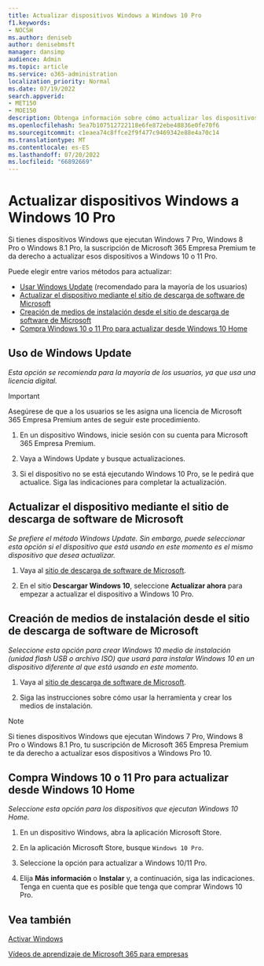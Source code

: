 ```yaml
---
title: Actualizar dispositivos Windows a Windows 10 Pro
f1.keywords:
- NOCSH
ms.author: deniseb
author: denisebmsft
manager: dansimp
audience: Admin
ms.topic: article
ms.service: o365-administration
localization_priority: Normal
ms.date: 07/19/2022
search.appverid:
- MET150
- MOE150
description: Obtenga información sobre cómo actualizar los dispositivos Windows a Windows 10 Pro con Microsoft 365 Empresa Premium.
ms.openlocfilehash: 5ea7b107512722118e6fe872ebe48836e0fe70f6
ms.sourcegitcommit: c1eaea74c8ffce2f9f477c9469342e88e4a70c14
ms.translationtype: MT
ms.contentlocale: es-ES
ms.lasthandoff: 07/20/2022
ms.locfileid: "66892669"
---
```

# <a name="upgrade-windows-devices-to-windows-10-pro"></a>Actualizar dispositivos Windows a Windows 10 Pro

Si tienes dispositivos Windows que ejecutan Windows 7 Pro, Windows 8 Pro o Windows 8.1 Pro, la suscripción de Microsoft 365 Empresa Premium te da derecho a actualizar esos dispositivos a Windows 10 o 11 Pro.  

Puede elegir entre varios métodos para actualizar:

- [Usar Windows Update](#use-windows-update) (recomendado para la mayoría de los usuarios)
- [Actualizar el dispositivo mediante el sitio de descarga de software de Microsoft](#upgrade-your-device-using-the-microsoft-software-download-site)
- [Creación de medios de instalación desde el sitio de descarga de software de Microsoft](#create-installation-media-from-the-microsoft-software-download-site)
- [Compra Windows 10 o 11 Pro para actualizar desde Windows 10 Home](#purchase-windows-10-or-11-pro-to-upgrade-from-windows-10-home)

## <a name="use-windows-update"></a>Uso de Windows Update

*Esta opción se recomienda para la mayoría de los usuarios, ya que usa una licencia digital.*

> [!IMPORTANT]
> Asegúrese de que a los usuarios se les asigna una licencia de Microsoft 365 Empresa Premium antes de seguir este procedimiento.

1. En un dispositivo Windows, inicie sesión con su cuenta para Microsoft 365 Empresa Premium.

2. Vaya a Windows Update y busque actualizaciones. 

3. Si el dispositivo no se está ejecutando Windows 10 Pro, se le pedirá que actualice. Siga las indicaciones para completar la actualización.

## <a name="upgrade-your-device-using-the-microsoft-software-download-site"></a>Actualizar el dispositivo mediante el sitio de descarga de software de Microsoft
  
*Se prefiere el método Windows Update. Sin embargo, puede seleccionar esta opción si el dispositivo que está usando en este momento es el mismo dispositivo que desea actualizar.* 

1. Vaya al [sitio de descarga de software de Microsoft](https://go.microsoft.com/fwlink/?LinkID=836951).

2. En el sitio **Descargar Windows 10**, seleccione **Actualizar ahora** para empezar a actualizar el dispositivo a Windows 10 Pro. 

## <a name="create-installation-media-from-the-microsoft-software-download-site"></a>Creación de medios de instalación desde el sitio de descarga de software de Microsoft

*Seleccione esta opción para crear Windows 10 medio de instalación (unidad flash USB o archivo ISO) que usará para instalar Windows 10 en un dispositivo diferente al que está usando en este momento.*
    
1. Vaya al [sitio de descarga de software de Microsoft](https://go.microsoft.com/fwlink/?LinkID=836960).

2. Siga las instrucciones sobre cómo usar la herramienta y crear los medios de instalación. 

> [!NOTE]
> Si tienes dispositivos Windows que ejecutan Windows 7 Pro, Windows 8 Pro o Windows 8.1 Pro, tu suscripción de Microsoft 365 Empresa Premium te da derecho a actualizar esos dispositivos a Windows Pro 10.

## <a name="purchase-windows-10-or-11-pro-to-upgrade-from-windows-10-home"></a>Compra Windows 10 o 11 Pro para actualizar desde Windows 10 Home

*Seleccione esta opción para los dispositivos que ejecutan Windows 10 Home.*

1. En un dispositivo Windows, abra la aplicación Microsoft Store.

2. En la aplicación Microsoft Store, busque `Windows 10 Pro`.

3. Seleccione la opción para actualizar a Windows 10/11 Pro.

4. Elija **Más información** o **Instalar** y, a continuación, siga las indicaciones. Tenga en cuenta que es posible que tenga que comprar Windows 10 Pro.
  
## <a name="see-also"></a>Vea también

[Activar Windows](https://support.microsoft.com/windows/activate-windows-c39005d4-95ee-b91e-b399-2820fda32227#WindowsVersion=Windows_10)

[Vídeos de aprendizaje de Microsoft 365 para empresas](https://go.microsoft.com/fwlink/?linkid=2197659)


